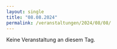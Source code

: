 ```yaml
---
layout: single
title: "08.08.2024"
permalink: /veranstaltungen/2024/08/08/
---
```


Keine Veranstaltung an diesem Tag.
